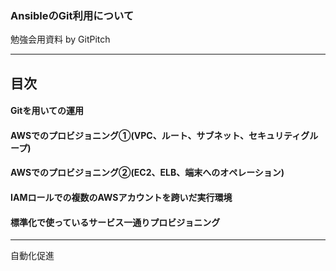 ### AnsibleのGit利用について

勉強会用資料
by GitPitch

---
## 目次
#### Gitを用いての運用
#### AWSでのプロビジョニング①(VPC、ルート、サブネット、セキュリティグループ)
#### AWSでのプロビジョニング②(EC2、ELB、端末へのオペレーション)
#### IAMロールでの複数のAWSアカウントを跨いだ実行環境
#### 標準化で使っているサービス一通りプロビジョニング

---
自動化促進



